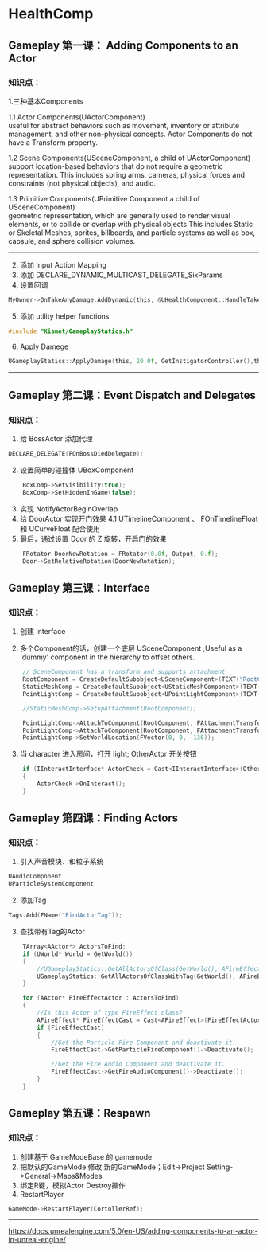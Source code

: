 # HealthComp

## Gameplay 第一课： Adding Components to an Actor  

### 知识点：  
1.三种基本Components  

1.1 Actor Components(UActorComponent)  
useful for abstract behaviors such as movement, inventory or attribute management, and other non-physical concepts.
Actor Components do not have a Transform property.

1.2 Scene Components(USceneComponent, a child of UActorComponent)  
support location-based behaviors that do not require a geometric representation. 
This includes spring arms, cameras, physical forces and constraints (not physical objects), and audio.

1.3 Primitive Components(UPrimitive Component  a child of USceneComponent)  
 geometric representation, which are generally used to render visual elements, or to collide or overlap with physical objects
This includes Static or Skeletal Meshes, sprites, billboards, and particle systems as well as box, capsule, and sphere collision volumes.

---

2. 添加 Input Action Mapping
3. 添加 DECLARE_DYNAMIC_MULTICAST_DELEGATE_SixParams
4. 设置回调
```c
MyOwner->OnTakeAnyDamage.AddDynamic(this, &UHealthComponent::HandleTakeAnyDamage);
```
5. 添加 utility helper functions
```c
#include "Kismet/GameplayStatics.h"
```
6. Apply Damege
```c
UGameplayStatics::ApplyDamage(this, 20.0f, GetInstigatorController(),this,GenericDamageType);
```

---

## Gameplay 第二课：Event Dispatch and Delegates
### 知识点：
1.  给 BossActor 添加代理
```c
DECLARE_DELEGATE(FOnBossDiedDelegate);
```

2.  设置简单的碰撞体 UBoxComponent
```c
	BoxComp->SetVisibility(true);
	BoxComp->SetHiddenInGame(false);
```

3.  实现 NotifyActorBeginOverlap
4.  给 DoorActor 实现开门效果
4.1 UTimelineComponent 、 FOnTimelineFloat 和 UCurveFloat 配合使用
5. 最后，通过设置 Door 的 Z 旋转，开启门的效果
```c
    FRotator DoorNewRotation = FRotator(0.0f, Output, 0.f);
    Door->SetRelativeRotation(DoorNewRotation);
```
## Gameplay 第三课：Interface
### 知识点：
1.  创建 Interface

2. 多个Component的话，创建一个底层 USceneComponent ;Useful as a 'dummy' component in the hierarchy to offset others.
```c
    // SceneComponent has a transform and supports attachment
    RootComponent = CreateDefaultSubobject<USceneComponent>(TEXT("RootComponent"));
    StaticMeshComp = CreateDefaultSubobject<UStaticMeshComponent>(TEXT("StaticMeshComp"));
    PointLightComp = CreateDefaultSubobject<UPointLightComponent>(TEXT("PointLightComp"));

    //StaticMeshComp->SetupAttachment(RootComponent);

    PointLightComp->AttachToComponent(RootComponent, FAttachmentTransformRules::KeepRelativeTransform);
    PointLightComp->AttachToComponent(RootComponent, FAttachmentTransformRules::KeepRelativeTransform);
    PointLightComp->SetWorldLocation(FVector(0, 0, -130));
```
3. 当 character 进入房间，打开 light; OtherActor 开关按钮
```c
	if (IInteractInterface* ActorCheck = Cast<IInteractInterface>(OtherActor))
	{
		ActorCheck->OnInteract();
	}
```

## Gameplay 第四课：Finding Actors
### 知识点：
1.  引入声音模块、和粒子系统
```c
UAudioComponent
UParticleSystemComponent
```

2. 添加Tag
```c
Tags.Add(FName("FindActorTag"));
```

3. 查找带有Tag的Actor
```c
	TArray<AActor*> ActorsToFind;
	if (UWorld* World = GetWorld())
	{
		//UGameplayStatics::GetAllActorsOfClass(GetWorld(), AFireEffect::StaticClass(), ActorsToFind);
		UGameplayStatics::GetAllActorsOfClassWithTag(GetWorld(), AFireEffect::StaticClass(), FName("FindActorTag"), ActorsToFind);
	}

	for (AActor* FireEffectActor : ActorsToFind)
	{
		//Is this Actor of type FireEffect class?
		AFireEffect* FireEffectCast = Cast<AFireEffect>(FireEffectActor);
		if (FireEffectCast)
		{
			//Get the Particle Fire Component and deactivate it.            
			FireEffectCast->GetParticleFireComponent()->Deactivate();

			//Get the Fire Audio Component and deactivate it.           
			FireEffectCast->GetFireAudioComponent()->Deactivate();
		}
	}
```

## Gameplay 第五课：Respawn
### 知识点：
1.  创建基于 GameModeBase 的 gamemode
2.  把默认的GameMode 修改 新的GameMode；Edit->Project Setting->General->Maps&Modes
3.  绑定R键，模拟Actor Destroy操作
4.  RestartPlayer
```c
GameMode->RestartPlayer(CortollerRef);
```

---

https://docs.unrealengine.com/5.0/en-US/adding-components-to-an-actor-in-unreal-engine/
